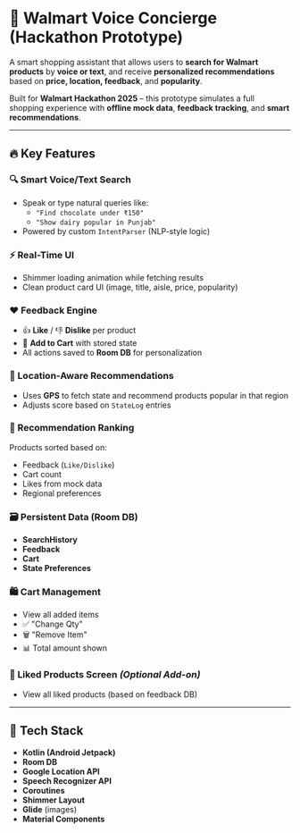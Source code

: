 # 🛒 Walmart Voice Concierge (Hackathon Prototype)

A smart shopping assistant that allows users to **search for Walmart products** by **voice or text**, and receive **personalized recommendations** based on **price, location, feedback**, and **popularity**.

Built for **Walmart Hackathon 2025** – this prototype simulates a full shopping experience with **offline mock data**, **feedback tracking**, and **smart recommendations**.

---

## 🔥 Key Features

### 🔍 Smart Voice/Text Search
- Speak or type natural queries like:
  - `"Find chocolate under ₹150"`
  - `"Show dairy popular in Punjab"`
- Powered by custom `IntentParser` (NLP-style logic)

### ⚡ Real-Time UI
- Shimmer loading animation while fetching results
- Clean product card UI (image, title, aisle, price, popularity)

### ❤️ Feedback Engine
- 👍 **Like** / 👎 **Dislike** per product
- 🛒 **Add to Cart** with stored state
- All actions saved to **Room DB** for personalization

### 📍 Location-Aware Recommendations
- Uses **GPS** to fetch state and recommend products popular in that region
- Adjusts score based on `StateLog` entries

### 🧠 Recommendation Ranking
Products sorted based on:
- Feedback (`Like/Dislike`)
- Cart count
- Likes from mock data
- Regional preferences

### 🗃 Persistent Data (Room DB)
- **SearchHistory**
- **Feedback**
- **Cart**
- **State Preferences**

### 🛍️ Cart Management
- View all added items
- ✅ "Change Qty"
- 🗑 "Remove Item"
- 📊 Total amount shown

### 🧾 Liked Products Screen *(Optional Add-on)*
- View all liked products (based on feedback DB)
  

---

## 🚀 Tech Stack

- **Kotlin (Android Jetpack)**
- **Room DB**
- **Google Location API**
- **Speech Recognizer API**
- **Coroutines**
- **Shimmer Layout**
- **Glide** (images)
- **Material Components**




